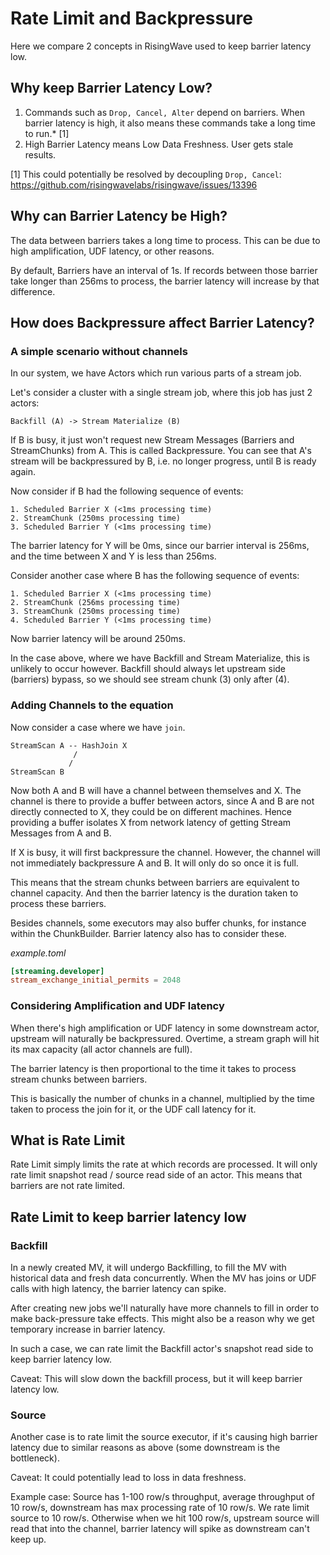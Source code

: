 # Rate Limit and Backpressure

Here we compare 2 concepts in RisingWave used to keep barrier latency low.

## Why keep Barrier Latency Low?

1. Commands such as `Drop, Cancel, Alter` depend on barriers.
   When barrier latency is high, it also means these commands take a long time to run.* [1]
2. High Barrier Latency means Low Data Freshness. User gets stale results.

[1] This could potentially be resolved by decoupling `Drop, Cancel`: https://github.com/risingwavelabs/risingwave/issues/13396

## Why can Barrier Latency be High?

The data between barriers takes a long time to process.
This can be due to high amplification, UDF latency, or other reasons.

By default, Barriers have an interval of 1s.
If records between those barrier take longer than 256ms to process, the barrier latency will increase by that difference.

## How does Backpressure affect Barrier Latency?

### A simple scenario without channels

In our system, we have Actors which run various parts of a stream job.

Let's consider a cluster with a single stream job, where this job has just 2 actors:
```text
Backfill (A) -> Stream Materialize (B)
```

If B is busy, it just won't request new Stream Messages (Barriers and StreamChunks) from A.
This is called Backpressure. You can see that A's stream will be backpressured by B, i.e. no longer progress, until B is ready again.

Now consider if B had the following sequence of events:
```text
1. Scheduled Barrier X (<1ms processing time)
2. StreamChunk (250ms processing time)
3. Scheduled Barrier Y (<1ms processing time)
```

The barrier latency for Y will be 0ms, since our barrier interval is 256ms,
and the time between X and Y is less than 256ms.

Consider another case where B has the following sequence of events:
```text
1. Scheduled Barrier X (<1ms processing time)
2. StreamChunk (256ms processing time)
3. StreamChunk (250ms processing time)
4. Scheduled Barrier Y (<1ms processing time)
```

Now barrier latency will be around 250ms.

In the case above, where we have Backfill and Stream Materialize, this is unlikely to occur however.
Backfill should always let upstream side (barriers) bypass, so we should see stream chunk (3) only after (4).

### Adding Channels to the equation

Now consider a case where we have `join`.

```
StreamScan A -- HashJoin X
              /
             /
StreamScan B
```

Now both A and B will have a channel between themselves and X.
The channel is there to provide a buffer between actors, since A and B are not directly connected to X, they could be on different machines.
Hence providing a buffer isolates X from network latency of getting Stream Messages from A and B.

If X is busy, it will first backpressure the channel.
However, the channel will not immediately backpressure A and B.
It will only do so once it is full.

This means that the stream chunks between barriers are equivalent to channel capacity.
And then the barrier latency is the duration taken to process these barriers.

Besides channels, some executors may also buffer chunks, for instance within the ChunkBuilder.
Barrier latency also has to consider these.

_example.toml_
```toml
[streaming.developer]
stream_exchange_initial_permits = 2048
```

### Considering Amplification and UDF latency

When there's high amplification or UDF latency in some downstream actor, upstream will naturally be backpressured.
Overtime, a stream graph will hit its max capacity (all actor channels are full).

The barrier latency is then proportional to the time it takes to process stream chunks between barriers.

This is basically the number of chunks in a channel, multiplied by the time taken to process the join for it, or the UDF call latency for it.

## What is Rate Limit

Rate Limit simply limits the rate at which records are processed.
It will only rate limit snapshot read / source read side of an actor.
This means that barriers are not rate limited.

## Rate Limit to keep barrier latency low

### Backfill

In a newly created MV, it will undergo Backfilling, to fill the MV with historical data and fresh data concurrently.
When the MV has joins or UDF calls with high latency, the barrier latency can spike.

After creating new jobs we'll naturally have more channels to fill in order to make back-pressure take effects.
This might also be a reason why we get temporary increase in barrier latency.

In such a case, we can rate limit the Backfill actor's snapshot read side to keep barrier latency low.

Caveat: This will slow down the backfill process, but it will keep barrier latency low.

### Source

Another case is to rate limit the source executor, if it's causing high barrier latency due to similar reasons as above (some downstream is the bottleneck).

Caveat: It could potentially lead to loss in data freshness.

Example case:
Source has 1-100 row/s throughput, average throughput of 10 row/s, downstream has max processing rate of 10 row/s.
We rate limit source to 10 row/s. Otherwise when we hit 100 row/s,
upstream source will read that into the channel,
barrier latency will spike as downstream can't keep up.